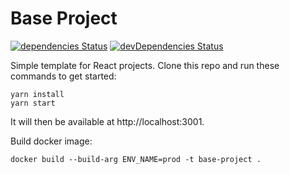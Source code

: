 # Base Project
[![dependencies Status](https://david-dm.org/Fleezey/base-project/status.svg)](https://david-dm.org/Fleezey/base-project)
[![devDependencies Status](https://david-dm.org/Fleezey/base-project/dev-status.svg)](https://david-dm.org/Fleezey/base-project?type=dev)

Simple template for React projects. Clone this repo and run these commands to get started:

```shell script
yarn install
yarn start
```

It will then be available at http://localhost:3001.

Build docker image:
```shell script
docker build --build-arg ENV_NAME=prod -t base-project .
```
